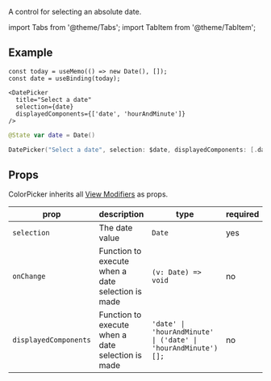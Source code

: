 ---
---

A control for selecting an absolute date.

import Tabs from '@theme/Tabs';
import TabItem from '@theme/TabItem';

## Example

<Tabs>
<TabItem value="srn" label="swiftui-react-native">

```tsx
const today = useMemo(() => new Date(), []);
const date = useBinding(today);
```

```tsx
<DatePicker
  title="Select a date"
  selection={date}
  displayedComponents={['date', 'hourAndMinute']}
/>
```

</TabItem>
<TabItem value="swiftui" label="SwiftUI">

```swift
@State var date = Date()
```

```swift
DatePicker("Select a date", selection: $date, displayedComponents: [.date, .hourAndMinute])
```

</TabItem>
</Tabs>

## Props

ColorPicker inherits all [View Modifiers](../modifiers#full-list) as props.

| prop        | description                                       | type                | required | default     |
| ----------- | ------------------------------------------------- | ------------------- | -------- | ----------- |
| `selection` | The date value                                    | `Date`              | yes      | `undefined` |
| `onChange`  | Function to execute when a date selection is made | `(v: Date) => void` | no       | `undefined` |
| `displayedComponents`  | Function to execute when a date selection is made | `'date' \| 'hourAndMinute' \| ('date' \| 'hourAndMinute')[];` | no       | `undefined` |
